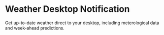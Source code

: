 # Weather Desktop Notification
 Get up-to-date weather direct to your desktop, including meterological data and week-ahead predictions.
